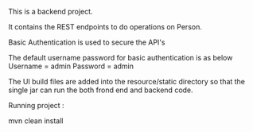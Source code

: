 This is a backend project.

It contains the REST endpoints to do operations on Person.

Basic Authentication is used to secure the API's

The default username password for basic authentication is as below
Username = admin
Password = admin

The UI build files are added into the resource/static directory so that the single jar can run the both frond end and backend code.

Running project :

mvn clean install

